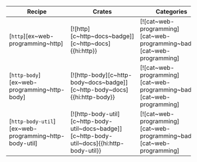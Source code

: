 | Recipe | Crates | Categories |
|--------|--------|------------|
| [`http`][ex~web-programming~http] | [![http][c~http~docs~badge]][c~http~docs]{{hi:http}} | [![cat~web-programming][cat~web-programming~badge]][cat~web-programming] |
| [`http-body`][ex~web-programming~http-body] | [![http-body][c~http-body~docs~badge]][c~http-body~docs]{{hi:http-body}} | [![cat~web-programming][cat~web-programming~badge]][cat~web-programming] |
| [`http-body-util`][ex~web-programming~http-body-util] | [![http-body-util][c~http-body-util~docs~badge]][c~http-body-util~docs]{{hi:http-body-util}} | [![cat~web-programming][cat~web-programming~badge]][cat~web-programming] |

